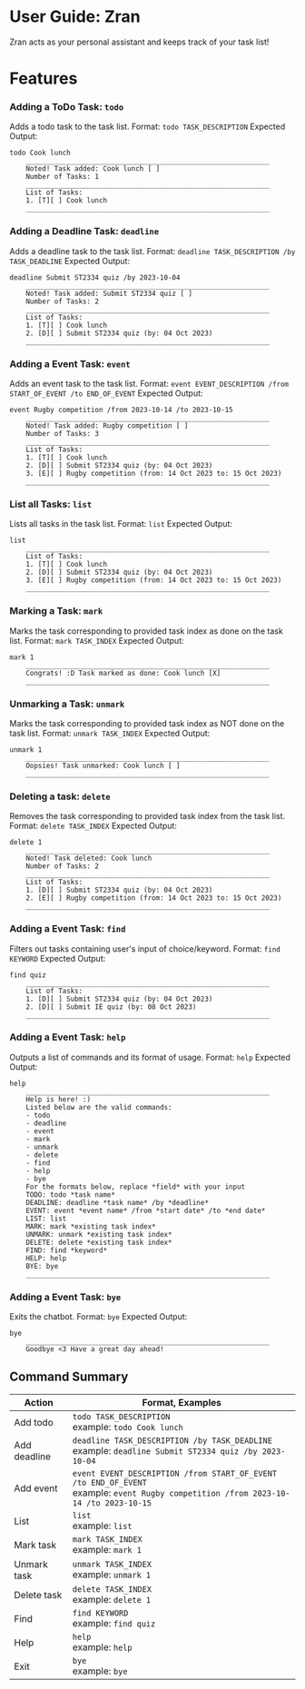 # User Guide: Zran
Zran acts as your personal assistant and keeps track of your task list!

# Features
### Adding a ToDo Task: `todo`

Adds a todo task to the task list.
Format: `todo TASK_DESCRIPTION`
Expected Output:
```
todo Cook lunch
    ____________________________________________________________
    Noted! Task added: Cook lunch [ ]
    Number of Tasks: 1
    ____________________________________________________________
    List of Tasks:
    1. [T][ ] Cook lunch
    ____________________________________________________________
```

### Adding a Deadline Task: `deadline`

Adds a deadline task to the task list.
Format: `deadline TASK_DESCRIPTION /by TASK_DEADLINE`
Expected Output:
```
deadline Submit ST2334 quiz /by 2023-10-04
    ____________________________________________________________
    Noted! Task added: Submit ST2334 quiz [ ]
    Number of Tasks: 2
    ____________________________________________________________
    List of Tasks:
    1. [T][ ] Cook lunch
    2. [D][ ] Submit ST2334 quiz (by: 04 Oct 2023)
    ____________________________________________________________
```

### Adding a Event Task: `event`

Adds an event task to the task list.
Format: `event EVENT_DESCRIPTION /from START_OF_EVENT /to END_OF_EVENT`
Expected Output:
```
event Rugby competition /from 2023-10-14 /to 2023-10-15
    ____________________________________________________________
    Noted! Task added: Rugby competition [ ]
    Number of Tasks: 3
    ____________________________________________________________
    List of Tasks:
    1. [T][ ] Cook lunch
    2. [D][ ] Submit ST2334 quiz (by: 04 Oct 2023)
    3. [E][ ] Rugby competition (from: 14 Oct 2023 to: 15 Oct 2023)
    ____________________________________________________________
```

### List all Tasks: `list`

Lists all tasks in the task list.
Format: `list`
Expected Output:
```
list
    ____________________________________________________________
    List of Tasks:
    1. [T][ ] Cook lunch
    2. [D][ ] Submit ST2334 quiz (by: 04 Oct 2023)
    3. [E][ ] Rugby competition (from: 14 Oct 2023 to: 15 Oct 2023)
    ____________________________________________________________
```

### Marking a Task: `mark`

Marks the task corresponding to provided task index as done on the task list.
Format: `mark TASK_INDEX`
Expected Output:
```
mark 1
    ____________________________________________________________
    Congrats! :D Task marked as done: Cook lunch [X]
    ____________________________________________________________
```

### Unmarking a Task: `unmark`

Marks the task corresponding to provided task index as NOT done on the task list.
Format: `unmark TASK_INDEX`
Expected Output:
```
unmark 1
    ____________________________________________________________
    Oopsies! Task unmarked: Cook lunch [ ]
    ____________________________________________________________
```

### Deleting a task: `delete`

Removes the task corresponding to provided task index from the task list.
Format: `delete TASK_INDEX`
Expected Output:
```
delete 1
    ____________________________________________________________
    Noted! Task deleted: Cook lunch
    Number of Tasks: 2
    ____________________________________________________________
    List of Tasks:
    1. [D][ ] Submit ST2334 quiz (by: 04 Oct 2023)
    2. [E][ ] Rugby competition (from: 14 Oct 2023 to: 15 Oct 2023)
    ____________________________________________________________
```

### Adding a Event Task: `find`

Filters out tasks containing user's input of choice/keyword.
Format: `find KEYWORD`
Expected Output:
```
find quiz
    ____________________________________________________________
    List of Tasks:
    1. [D][ ] Submit ST2334 quiz (by: 04 Oct 2023)
    2. [D][ ] Submit IE quiz (by: 08 Oct 2023)
    ____________________________________________________________
```

### Adding a Event Task: `help`

Outputs a list of commands and its format of usage.
Format: `help`
Expected Output:
```
help
    ____________________________________________________________
    Help is here! :) 
    Listed below are the valid commands: 
    - todo 
    - deadline 
    - event 
    - mark 
    - unmark 
    - delete 
    - find 
    - help 
    - bye 
    For the formats below, replace *field* with your input 
    TODO: todo *task name* 
    DEADLINE: deadline *task name* /by *deadline* 
    EVENT: event *event name* /from *start date* /to *end date* 
    LIST: list
    MARK: mark *existing task index* 
    UNMARK: unmark *existing task index* 
    DELETE: delete *existing task index* 
    FIND: find *keyword*
    HELP: help
    BYE: bye
    ____________________________________________________________
```

### Adding a Event Task: `bye`

Exits the chatbot.
Format: `bye`
Expected Output:
```
bye
    ____________________________________________________________
    Goodbye <3 Have a great day ahead!
```

## Command Summary
| Action       | Format, Examples                                                                                                                        |
|--------------|-----------------------------------------------------------------------------------------------------------------------------------------|
| Add todo     | `todo TASK_DESCRIPTION`  <br/>example: `todo Cook lunch`                                                                                |
| Add deadline | `deadline TASK_DESCRIPTION /by TASK_DEADLINE`  <br/>example: `deadline Submit ST2334 quiz /by 2023-10-04`                               |
| Add event    | `event EVENT_DESCRIPTION /from START_OF_EVENT /to END_OF_EVENT` <br/>example: `event Rugby competition /from 2023-10-14 /to 2023-10-15` |
| List         | `list`               <br/>example: `list`                                                                                               |
| Mark task    | `mark TASK_INDEX`    <br/>example: `mark 1`                                                                                             |
| Unmark task  | `unmark TASK_INDEX`  <br/>example: `unmark 1`                                                                                           |
| Delete task  | `delete TASK_INDEX`  <br/>example: `delete 1`                                                                                           |
| Find         | `find KEYWORD`       <br/>example: `find quiz`                                                                                          |
| Help         | `help`               <br/>example: `help`                                                                                               |
| Exit         | `bye`                <br/>example: `bye`                                                                                                |

